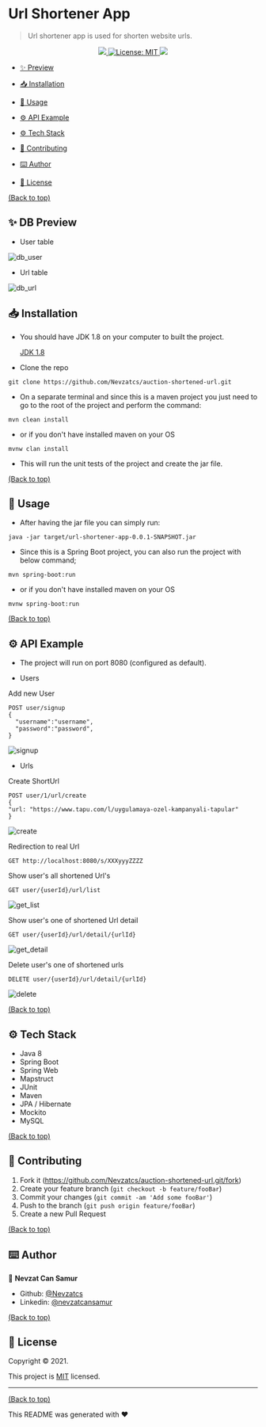 # Url Shortener App

> Url shortener app is used for shorten website urls.
<p align="center">
  <a href="">
    <img src="https://img.shields.io/travis/dbader/node-datadog-metrics/master.svg?style=flat-square" />
  </a>
  <a href="https://github.com/Nevzatcs/auction-shortened-url/blob/main/LICENSE">
    <img alt="License: MIT" src="https://img.shields.io/badge/license-MIT-yellow.svg" target="_blank" />
  </a>
  <a href="">
    <img src="https://codecov.io/gh/kefranabg/readme-md-generator/branch/master/graph/badge.svg" />
  </a>
</p>

- [✨ Preview](#demo-preview)
- [📥 Installation](#installation)
- [🚀 Usage](#usage)
- [⚙️ API Example](#contribute)
- [⚙️ Tech Stack](#contribute)

- [🤝 Contributing](#license)
- [⌨️ Author](#footer)
- [📝 License](#license)

[(Back to top)](#table-of-contents)
## ✨ DB Preview
- User table

![db_user](https://user-images.githubusercontent.com/80898514/145711708-f1049abd-2faf-4155-950e-60f6fa2a52fb.jpg)



- Url table

![db_url](https://user-images.githubusercontent.com/80898514/145711710-a20aaf93-70ae-4136-8981-9ff4e9f1b092.jpg)


## 📥 Installation

- You should have JDK 1.8 on your computer to built the project.
 
  [JDK 1.8](https://www.oracle.com/java/technologies/downloads/#java8)

- Clone the repo

```
git clone https://github.com/Nevzatcs/auction-shortened-url.git
```

- On a separate terminal and since this is a maven project you just need to go to the root of the project and perform the
  command:

```
mvn clean install
```

- or if you don't have installed maven on your OS

```
mvnw clan install
```

- This will run the unit tests of the project and create the jar file.

[(Back to top)](#table-of-contents)
## 🚀 Usage
- After having the jar file you can simply run:

```
java -jar target/url-shortener-app-0.0.1-SNAPSHOT.jar
```

- Since this is a Spring Boot project, you can also run the project with below command;

```
mvn spring-boot:run
```

- or if you don't have installed maven on your OS

```
mvnw spring-boot:run
```
[(Back to top)](#table-of-contents)
## ⚙️ API Example
- The project will run on port 8080 (configured as default).

- Users

Add new User 
```  
POST user/signup 
{
  "username":"username",
  "password":"password",
} 
  ```
  ![signup](https://user-images.githubusercontent.com/80898514/145711730-7073ba6c-2486-4150-805a-21a75dae8f1b.jpg)


- Urls

Create ShortUrl
```
POST user/1/url/create
{
"url: "https://www.tapu.com/l/uygulamaya-ozel-kampanyali-tapular"
}
  ```
  ![create](https://user-images.githubusercontent.com/80898514/145711735-9e84a9ab-30bb-428d-801a-7488c8875b61.jpg)

  
Redirection to real Url

```
GET http://localhost:8080/s/XXXyyyZZZZ 
  ```

Show user's all shortened Url's 

```
GET user/{userId}/url/list 
  ```
  
 ![get_list](https://user-images.githubusercontent.com/80898514/145711747-a7c2645b-8610-45de-bfec-0c725384ebb2.jpg)
 
  
Show user's  one of shortened Url detail

```
GET user/{userId}/url/detail/{urlId}
  ```
  
  ![get_detail](https://user-images.githubusercontent.com/80898514/145711753-536c3f98-8034-469d-a97a-2f9154ec2312.jpg)


Delete user's one of shortened urls
```
DELETE user/{userId}/url/detail/{urlId}
 ```
 
 ![delete](https://user-images.githubusercontent.com/80898514/145711756-daae642c-0202-4a6d-bf5e-b02c0c0edfcd.jpg)

 

[(Back to top)](#table-of-contents)
## ⚙️ Tech Stack
- Java 8
- Spring Boot
- Spring Web
- Mapstruct
- JUnit
- Maven
- JPA / Hibernate
- Mockito
- MySQL


[(Back to top)](#table-of-contents)





## 🤝 Contributing
1. Fork it (<https://github.com/Nevzatcs/auction-shortened-url.git/fork>)
2. Create your feature branch (`git checkout -b feature/fooBar`)
3. Commit your changes (`git commit -am 'Add some fooBar'`)
4. Push to the branch (`git push origin feature/fooBar`)
5. Create a new Pull Request

[(Back to top)](#table-of-contents)
## ⌨️ Author


👤 **Nevzat Can Samur**

- Github: [@Nevzatcs](https://github.com/Nevzatcs)
- Linkedin: [@nevzatcansamur](https://www.linkedin.com/in/nevzatcansamur/)

[(Back to top)](#table-of-contents)
## 📝 License


Copyright © 2021.

This project is [MIT](https://github.com/Nevzatcs/auction-shortened-url/blob/main/LICENSE) licensed.


---
[(Back to top)](#table-of-contents)

This README was generated with ❤️ 
